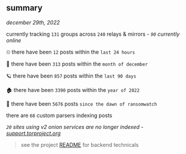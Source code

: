 
## summary
_december 29th, 2022_

currently tracking `131` groups across `240` relays & mirrors - _`90` currently online_

⏲ there have been `12` posts within the `last 24 hours`

🦈 there have been `313` posts within the `month of december`

🪐 there have been `857` posts within the `last 90 days`

🏚 there have been `3390` posts within the `year of 2022`

🦕 there have been `5676` posts `since the dawn of ransomwatch`

there are `68` custom parsers indexing posts

_`20` sites using v2 onion services are no longer indexed - [support.torproject.org](https://support.torproject.org/onionservices/v2-deprecation/)_

> see the project [README](https://github.com/joshhighet/ransomwatch#ransomwatch--) for backend technicals
